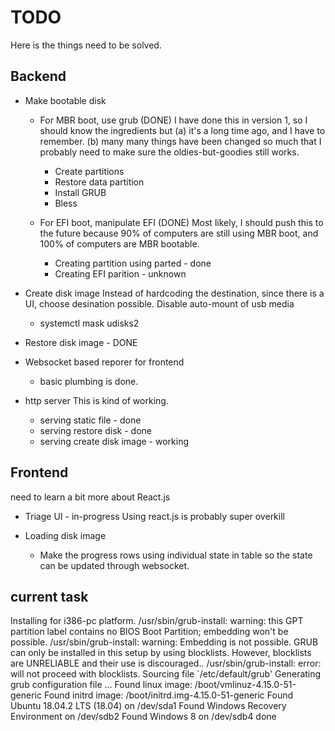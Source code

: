 # TODO

Here is the things need to be solved.

## Backend

 - Make bootable disk
   - For MBR boot, use grub (DONE)
     I have done this in version 1, so I should know the ingredients
     but (a) it's a long time ago, and I have to remember. (b) many
     many things have been changed so much that I probably need to
     make sure the oldies-but-goodies still works.
     - Create partitions
     - Restore data partition
     - Install GRUB
     - Bless
     
   - For EFI boot, manipulate EFI (DONE)
     Most likely, I should push this to the future because
     90% of computers are still using MBR boot, and 100% of
     computers are MBR bootable.
     - Creating partition using parted - done
     - Creating EFI parition - unknown

 - Create disk image
   Instead of hardcoding the destination, since there is a UI,
   choose desination possible.
   Disable auto-mount of usb media
   - systemctl mask udisks2

 - Restore disk image - DONE

 - Websocket based reporer for frontend
   - basic plumbing is done.

 - http server
   This is kind of working.
   - serving static file - done
   - serving restore disk - done
   - serving create disk image - working
   
## Frontend
 need to learn a bit more about React.js
 
 - Triage UI - in-progress
   Using react.js is probably super overkill

 - Loading disk image
   - Make the progress rows using individual state in table so the
     state can be updated through websocket.


## current task

Installing for i386-pc platform.
/usr/sbin/grub-install: warning: this GPT partition label contains no BIOS Boot Partition; embedding won't be possible.
/usr/sbin/grub-install: warning: Embedding is not possible.  GRUB can only be installed in this setup by using blocklists.  However, blocklists are UNRELIABLE and their use is discouraged..
/usr/sbin/grub-install: error: will not proceed with blocklists.
Sourcing file `/etc/default/grub'
Generating grub configuration file ...
Found linux image: /boot/vmlinuz-4.15.0-51-generic
Found initrd image: /boot/initrd.img-4.15.0-51-generic
Found Ubuntu 18.04.2 LTS (18.04) on /dev/sda1
Found Windows Recovery Environment on /dev/sdb2
Found Windows 8 on /dev/sdb4
done
